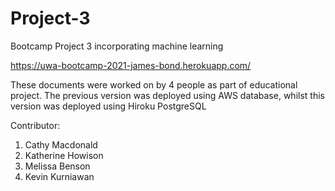 # Project-3
Bootcamp Project 3 incorporating machine learning

https://uwa-bootcamp-2021-james-bond.herokuapp.com/


These documents were worked on by 4 people as part of educational project.
The previous version was deployed using AWS database, whilst this version was deployed using Hiroku PostgreSQL

Contributor:
1. Cathy Macdonald
2. Katherine Howison
3. Melissa Benson
4. Kevin Kurniawan